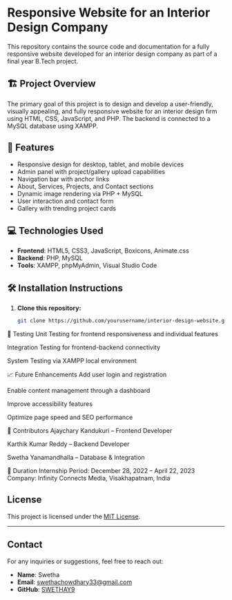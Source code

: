# Responsive Website for an Interior Design Company

This repository contains the source code and documentation for a fully responsive website developed for an interior design company as part of a final year B.Tech project.

## 🏗️ Project Overview

The primary goal of this project is to design and develop a user-friendly, visually appealing, and fully responsive website for an interior design firm using HTML, CSS, JavaScript, and PHP. The backend is connected to a MySQL database using XAMPP.

## 📌 Features

- Responsive design for desktop, tablet, and mobile devices
- Admin panel with project/gallery upload capabilities
- Navigation bar with anchor links
- About, Services, Projects, and Contact sections
- Dynamic image rendering via PHP + MySQL
- User interaction and contact form
- Gallery with trending project cards

## 💻 Technologies Used

- **Frontend**: HTML5, CSS3, JavaScript, Boxicons, Animate.css
- **Backend**: PHP, MySQL
- **Tools**: XAMPP, phpMyAdmin, Visual Studio Code

## 🛠️ Installation Instructions

1. **Clone this repository:**
   ```bash
   git clone https://github.com/yourusername/interior-design-website.git
🧪 Testing
Unit Testing for frontend responsiveness and individual features

Integration Testing for frontend-backend connectivity

System Testing via XAMPP local environment

📈 Future Enhancements
Add user login and registration

Enable content management through a dashboard

Improve accessibility features

Optimize page speed and SEO performance


👥 Contributors
Ajaychary Kandukuri – Frontend Developer

 Karthik Kumar Reddy – Backend Developer

 Swetha Yanamandhalla – Database & Integration

📅 Duration
Internship Period: December 28, 2022 – April 22, 2023
Company: Infinity Connects Media, Visakhapatnam, India

## License
This project is licensed under the [MIT License](LICENSE).

---

## Contact
For any inquiries or suggestions, feel free to reach out:
- **Name**: Swetha
- **Email**: swethachowdhary33@gmail.com
- **GitHub**: [SWETHAY9](https://github.com/swethay9)
